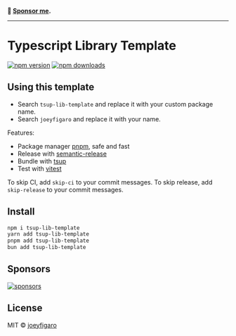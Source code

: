**💛 [Sponsor me](https://github.com/sponsors/joeyfigaro).**

---

# Typescript Library Template

[![npm version](https://badgen.net/npm/v/tsup-lib-template)](https://npm.im/tsup-lib-template) [![npm downloads](https://badgen.net/npm/dm/tsup-lib-template)](https://npm.im/tsup-lib-template)

## Using this template

- Search `tsup-lib-template` and replace it with your custom package name.
- Search `joeyfigaro` and replace it with your name.

Features:

- Package manager [pnpm](https://pnpm.js.org/), safe and fast
- Release with [semantic-release](https://npm.im/semantic-release)
- Bundle with [tsup](https://github.com/egoist/tsup)
- Test with [vitest](https://vitest.dev)

To skip CI, add `skip-ci` to your commit messages. To skip release, add `skip-release` to your commit messages.

## Install

```bash
npm i tsup-lib-template
yarn add tsup-lib-template
pnpm add tsup-lib-template
bun add tsup-lib-template
```

## Sponsors

[![sponsors](https://sponsors-images.joeyfigaro.dev/sponsors.svg)](https://github.com/sponsors/joeyfigaro)

## License

MIT &copy; [joeyfigaro](https://github.com/sponsors/joeyfigaro)
